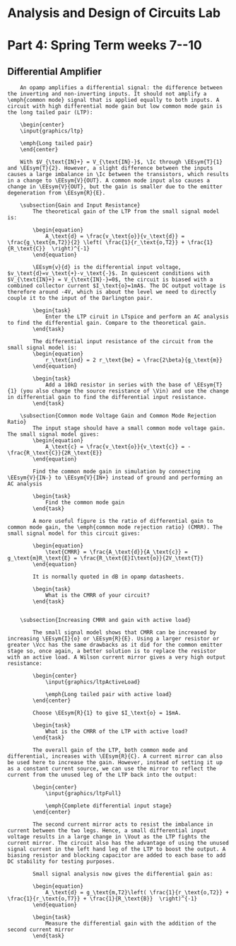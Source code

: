 # Analysis and Design of Circuits Lab
# Part 4: Spring Term weeks 7--10

## Differential Amplifier

        An opamp amplifies a differential signal: the difference between the inverting and non-inverting inputs. It should not amplify a \emph{common mode} signal that is applied equally to both inputs. A circuit with high differential mode gain but low common mode gain is the long tailed pair (LTP):

        \begin{center}
        \input{graphics/ltp}
        
        \emph{Long tailed pair}
        \end{center}
        
        With $V_{\text{IN}+} = V_{\text{IN}-}$, \Ic through \EEsym{T}{1} and \EEsym{T}{2}. However, a slight difference between the inputs causes a large imbalance in \Ic between the transistors, which results in a change to \EEsym{V}{OUT}. A common mode input also causes a change in \EEsym{V}{OUT}, but the gain is smaller due to the emitter degeneration from \EEsym{R}{E}.

        \subsection{Gain and Input Resistance}
            The theoretical gain of the LTP from the small signal model is:
            
            \begin{equation}
                A_\text{d} = \frac{v_\text{o}}{v_\text{d}} = \frac{g_\text{m,T2}}{2} \left( \frac{1}{r_\text{o,T2}} + \frac{1}{R_\text{C}}  \right)^{-1}
            \end{equation}
            
            \EEsym{v}{d} is the differential input voltage, $v_\text{d}=v_\text{+}-v_\text{-}$. In quiescent conditions with $V_{\text{IN}+} = V_{\text{IN}-}=0$, the circuit is biased with a combined collector current $I_\text{o}=1mA$. The DC output voltage is therefore around -4V, which is about the level we need to directly couple it to the input of the Darlington pair.
            
            \begin{task}          
                Enter the LTP ciruit in LTspice and perform an AC analysis to find the differential gain. Compare to the theoretical gain.
            \end{task}
            
            The differential input resistance of the circuit from the small signal model is:
            \begin{equation}
                r_\text{ind} = 2 r_\text{be} = \frac{2\beta}{g_\text{m}}
            \end{equation}
            
            \begin{task}          
                Add a 10kΩ resistor in series with the base of \EEsym{T}{1} (you also change the source resistance of \Vin) and use the change in differential gain to find the differential input resistance.
            \end{task}
            
        \subsection{Common mode Voltage Gain and Common Mode Rejection Ratio}
            The input stage should have a small common mode voltage gain. The small signal model gives:
            \begin{equation}
                A_\text{c} = \frac{v_\text{o}}{v_\text{c}} = -\frac{R_\text{C}}{2R_\text{E}}
            \end{equation}
            
            Find the common mode gain in simulation by connecting \EEsym{V}{IN-} to \EEsym{V}{IN+} instead of ground and performing an AC analysis
            
            \begin{task}          
                Find the common mode gain
            \end{task}
            
            A more useful figure is the ratio of differential gain to common mode gain, the \emph{common mode rejection ratio} (CMRR). The small signal model for this circuit gives:
            
            \begin{equation}
                \text{CMRR} = \frac{A_\text{d}}{A_\text{c}} = g_\text{m}R_\text{E} = \frac{R_\text{E}I\text{o}}{2V_\text{T}}
            \end{equation}
            
            It is normally quoted in dB in opamp datasheets.
            
            \begin{task}          
                What is the CMRR of your circuit?
            \end{task}
            
   
        \subsection{Increasing CMRR and gain with active load}         
            
            The small signal model shows that CMRR can be increased by increasing \EEsym{I}{o} or \EEsym{R}{E}. Using a larger resistor or greater \Vcc has the same drawbacks as it did for the common emitter stage so, once again, a better solution is to replace the resistor with an active load. A Wilson current mirror gives a very high output resistance:

            \begin{center}
                \input{graphics/ltpActiveLoad}
                
                \emph{Long tailed pair with active load}
            \end{center}
            
            Choose \EEsym{R}{1} to give $I_\text{o} = 1$mA.
            
            \begin{task}          
                What is the CMRR of the LTP with active load?
            \end{task}
            
            The overall gain of the LTP, both common mode and differential, increases with \EEsym{R}{C}. A current mirror can also be used here to increase the gain. However, instead of setting it up as a constant current source, we can use the mirror to reflect the current from the unused leg of the LTP back into the output:

            \begin{center}
                \input{graphics/ltpFull}
                
                \emph{Complete differential input stage}
            \end{center}
            
            The second current mirror acts to resist the imbalance in current between the two legs. Hence, a small differential input voltage results in a large change in \Vout as the LTP fights the current mirror. The circuit also has the advantage of using the unused signal current in the left hand leg of the LTP to boost the output. A biasing resistor and blocking capacitor are added to each base to add DC stability for testing purposes.
            
            Small signal analysis now gives the differential gain as:
            
            \begin{equation}
                A_\text{d} = g_\text{m,T2}\left( \frac{1}{r_\text{o,T2}} + \frac{1}{r_\text{o,T7}} + \frac{1}{R_\text{B}}  \right)^{-1}
            \end{equation}
            
            \begin{task}          
                Measure the differential gain with the addition of the second current mirror
            \end{task}

